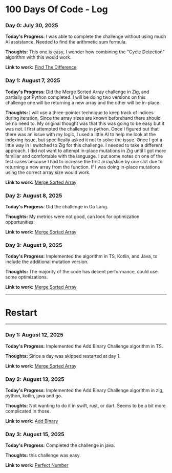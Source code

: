 # 100 Days Of Code - Log
### Day 0: July 30, 2025

**Today's Progress**:  I was able to complete the challenge without using much AI assistance. Needed to find the arithmetic sum formula.

**Thoughts:** This one is easy, I wonder how combining the "Cycle Detection" algorithm with this would work.

**Link to work:** [Find The Difference](https://github.com/wearypossum4770/dark-coding-challenges/issues/389)

### Day 1: August 7, 2025

**Today's Progress**:  Did the Merge Sorted Array challenge in Zig, and partially got Python completed. I will be doing two versions on this challenge one will be returning a new array and the other will be in-place. 

**Thoughts:** I will use a three-pointer technique to keep track of indices during iteration, Since the array sizes are known beforehand there should be no need to. My original thought was that this was going to be easy but it was not. I first attempted the challenge in python. Once I figured out that there was an issue with my logic, I used a little AI to help me look at the indexing issue, but specifically asked it not to solve the issue. Once I got a little way in I switched to Zig for this challenge. I needed to take a different approach. I did not want to attempt in-place mutations in Zig until I got more familiar and comfortable with the language. I put some notes on one of the test cases because I had to increase the first array/slice by one slot due to returning a new array from the function. If I was doing in-place mutations using the correct array size would work.

**Link to work:** [Merge Sorted Array](https://github.com/wearypossum4770/dark-coding-challenges/issues/88)


### Day 2: August 8, 2025

**Today's Progress**:   Did the challenge in Go Lang.

**Thoughts:** My metrics were not good, can look for optimization opportunities.

**Link to work:** [Merge Sorted Array](https://github.com/wearypossum4770/dark-coding-challenges/issues/88)


### Day 3: August 9, 2025

**Today's Progress**:  Implemented the algorithm in TS, Kotlin, and Java, to include the additional mutation version. 

**Thoughts:** The majority of the code has decent performance, could use some optimizations.

**Link to work:** [Merge Sorted Array](https://github.com/wearypossum4770/dark-coding-challenges/issues/88)

---
# Restart
---

### Day 1: August 12, 2025

**Today's Progress**:  Implemented the Add Binary Challenge algorithm in TS. 

**Thoughts:** Since a day was skipped restarted at day 1.

**Link to work:** [Merge Sorted Array](https://github.com/wearypossum4770/dark-coding-challenges/issues/67)


### Day 2: August 13, 2025

**Today's Progress**:  Implemented the Add Binary Challenge algorithm in zig, python, kotlin, java and go. 

**Thoughts:** Not wanting to do it in swift, rust, or dart. Seems to be a bit more complicated in those.

**Link to work:** [Add Binary](https://github.com/wearypossum4770/dark-coding-challenges/issues/67)


### Day 3: August 15, 2025

**Today's Progress**: Completed the challenge in java. 

**Thoughts:** this challenge was easy.

**Link to work:** [Perfect Number](https://github.com/wearypossum4770/dark-coding-challenges/issues/507)